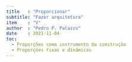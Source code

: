 ```yaml
---
title   : "Proporcionar"
subtitle: "Fazer arquitetura"
item    : "V"
author  : "Pedro P. Palazzo"
date    : 2021-11-04
toc:
  - Proporções como instrumento da construção
  - Proporções fixas e dinâmicas
---
```

